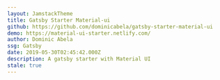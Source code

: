 ```yaml
---
layout: JamstackTheme
title: Gatsby Starter Material-ui
github: https://github.com/dominicabela/gatsby-starter-material-ui
demo: https://material-ui-starter.netlify.com/
author: Dominic Abela
ssg: Gatsby
date: 2019-05-30T02:45:42.000Z
description: A gatsby starter with Material UI
stale: true
---
```

